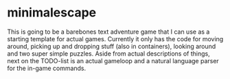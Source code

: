 # minimalescape
This is going to be a barebones text adventure game that I can use as a starting template for actual games. Currently it only has the code for moving around, picking up and dropping stuff (also in containers), looking around and two super simple puzzles. Aside from actual descriptions of things, next on the TODO-list is an actual gameloop and a natural language parser for the in-game commands.
